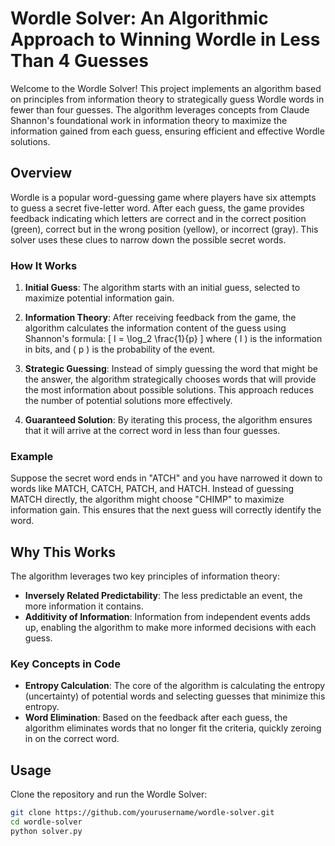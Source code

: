# Wordle Solver: An Algorithmic Approach to Winning Wordle in Less Than 4 Guesses

Welcome to the Wordle Solver! This project implements an algorithm based on principles from information theory to strategically guess Wordle words in fewer than four guesses. The algorithm leverages concepts from Claude Shannon's foundational work in information theory to maximize the information gained from each guess, ensuring efficient and effective Wordle solutions.

## Overview

Wordle is a popular word-guessing game where players have six attempts to guess a secret five-letter word. After each guess, the game provides feedback indicating which letters are correct and in the correct position (green), correct but in the wrong position (yellow), or incorrect (gray). This solver uses these clues to narrow down the possible secret words.

### How It Works

1. **Initial Guess**: The algorithm starts with an initial guess, selected to maximize potential information gain.
  
2. **Information Theory**: After receiving feedback from the game, the algorithm calculates the information content of the guess using Shannon's formula:
   \[
   I = \log_2 \frac{1}{p}
   \]
   where \( I \) is the information in bits, and \( p \) is the probability of the event.

3. **Strategic Guessing**: Instead of simply guessing the word that might be the answer, the algorithm strategically chooses words that will provide the most information about possible solutions. This approach reduces the number of potential solutions more effectively.

4. **Guaranteed Solution**: By iterating this process, the algorithm ensures that it will arrive at the correct word in less than four guesses.

### Example

Suppose the secret word ends in "ATCH" and you have narrowed it down to words like MATCH, CATCH, PATCH, and HATCH. Instead of guessing MATCH directly, the algorithm might choose "CHIMP" to maximize information gain. This ensures that the next guess will correctly identify the word.

## Why This Works

The algorithm leverages two key principles of information theory:

- **Inversely Related Predictability**: The less predictable an event, the more information it contains.
- **Additivity of Information**: Information from independent events adds up, enabling the algorithm to make more informed decisions with each guess.

### Key Concepts in Code

- **Entropy Calculation**: The core of the algorithm is calculating the entropy (uncertainty) of potential words and selecting guesses that minimize this entropy.
- **Word Elimination**: Based on the feedback after each guess, the algorithm eliminates words that no longer fit the criteria, quickly zeroing in on the correct word.

## Usage

Clone the repository and run the Wordle Solver:

```bash
git clone https://github.com/yourusername/wordle-solver.git
cd wordle-solver
python solver.py
